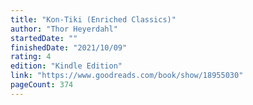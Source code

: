 ```yaml
---
title: "Kon-Tiki (Enriched Classics)"
author: "Thor Heyerdahl"
startedDate: ""
finishedDate: "2021/10/09"
rating: 4
edition: "Kindle Edition"
link: "https://www.goodreads.com/book/show/18955030"
pageCount: 374
---
```




